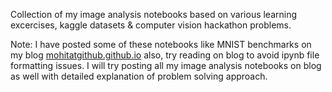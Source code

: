 
Collection of my image analysis notebooks based on various learning excercises, kaggle datasets & computer vision hackathon problems.

Note: I have posted some of these notebooks like MNIST benchmarks on my blog [mohitatgithub.github.io](https://mohitatgithub.github.io/) also, try reading on blog to avoid ipynb file formatting issues. I will try posting all my image analysis notebooks on blog as well with detailed explanation of problem solving approach. 
